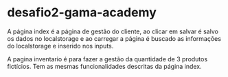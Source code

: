 # desafio2-gama-academy

A página index é a página de gestão do cliente, ao clicar em salvar é salvo os dados no localstorage e ao carregar a página é buscado as informações do localstorage e inserido nos inputs.

A pagina inventario é para fazer a gestão da quantidade de 3 produtos fictícios. Tem as mesmas funcionalidades descritas da página index. 
